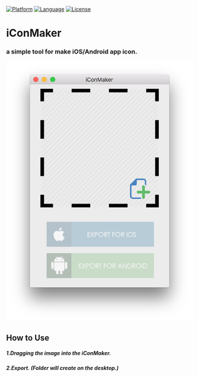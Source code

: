 
[![Platform](http://img.shields.io/badge/platform-MacOS-blue.svg?style=flat
)](https://developer.apple.com/macos)
[![Language](http://img.shields.io/badge/language-swift-brightgreen.svg?style=flat
)](https://developer.apple.com/swift)
[![License](http://img.shields.io/badge/license-MIT-lightgrey.svg?style=flat
)](http://mit-license.org)
# iConMaker
### a simple tool for make iOS/Android app icon.

![img](iconMaker_Img.png)

## How to Use

##### 1.Dragging the image into the iConMaker.
##### 2.Export. (Folder will create on the desktop.)
